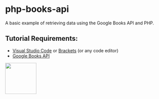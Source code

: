# php-books-api

A basic example of retrieving data using the Google Books API and PHP. 

## Tutorial Requirements:

* [Visual Studio Code](https://code.visualstudio.com/) or [Brackets](http://brackets.io/) (or any code editor)
* [Google Books API](https://developers.google.com/books)

<a href="https://codeadam.ca">
<img src="https://codeadam.ca/images/code-block.png" width="100">
</a>
